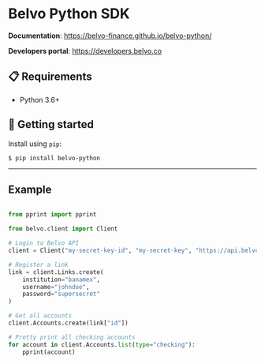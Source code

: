 # Belvo Python SDK

**Documentation**: <https://belvo-finance.github.io/belvo-python/>

**Developers portal**: <https://developers.belvo.co> 

## :clipboard: Requirements
* Python 3.6+

## :rocket: Getting started

Install using `pip`:
```
$ pip install belvo-python
```
---

## Example
```python

from pprint import pprint

from belvo.client import Client

# Login to Belvo API
client = Client("my-secret-key-id", "my-secret-key", "https://api.belvo.co")

# Register a link 
link = client.Links.create(
    institution="banamex",
    username="johndoe",
    password="supersecret"
)

# Get all accounts
client.Accounts.create(link["id"])

# Pretty print all checking accounts
for account in client.Accounts.list(type="checking"):
    pprint(account)
```
